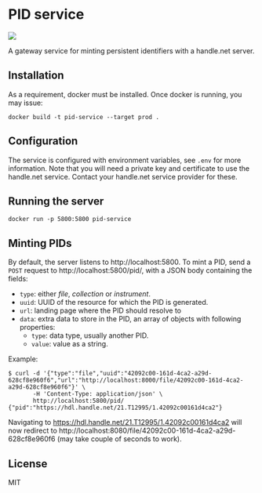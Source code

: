 # PID service
![](https://github.com/actris-cloudnet/pid-service/workflows/Test%20and%20lint/badge.svg)

A gateway service for minting persistent identifiers with a handle.net server.

## Installation

As a requirement, docker must be installed. Once docker is running, you may
issue:

    docker build -t pid-service --target prod .

## Configuration

The service is configured with environment variables, see `.env` for more
information. Note that you will need a private key and certificate to use the
handle.net service. Contact your handle.net service provider for these.

## Running the server

    docker run -p 5800:5800 pid-service

## Minting PIDs

By default, the server listens to http://localhost:5800. To mint a PID, send a
`POST` request to http://localhost:5800/pid/, with a JSON body containing the
fields:

- `type`: either *file*, *collection* or *instrument*.
- `uuid`: UUID of the resource for which the PID is generated.
- `url`: landing page where the PID should resolve to
- `data`: extra data to store in the PID, an array of objects with following properties:
    - `type`: data type, usually another PID.
    - `value`: value as a string.

Example:

    $ curl -d '{"type":"file","uuid":"42092c00-161d-4ca2-a29d-628cf8e960f6","url":"http://localhost:8000/file/42092c00-161d-4ca2-a29d-628cf8e960f6"}' \
           -H 'Content-Type: application/json' \
           http://localhost:5800/pid/
    {"pid":"https://hdl.handle.net/21.T12995/1.42092c00161d4ca2"}

Navigating to https://hdl.handle.net/21.T12995/1.42092c00161d4ca2 will now
redirect to http://localhost:8080/file/42092c00-161d-4ca2-a29d-628cf8e960f6
(may take couple of seconds to work).

## License

MIT
